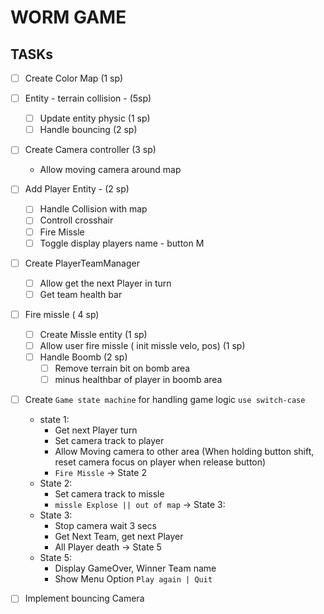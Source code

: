 # WORM GAME

## TASKs

- [ ] Create Color Map (1 sp)
- [ ] Entity - terrain collision - (5sp)
    + [ ] Update entity physic (1 sp)
    + [ ] Handle bouncing (2 sp)
- [ ] Create Camera controller (3 sp)
    + Allow moving camera around map
- [ ] Add Player Entity - (2 sp)
    + [ ] Handle Collision with map
    + [ ] Controll crosshair
    + [ ] Fire Missle
    + [ ] Toggle display players name - button M
- [ ] Create PlayerTeamManager
    + [ ] Allow get the next Player in turn
    + [ ] Get team health bar
- [ ] Fire missle ( 4 sp)
    + [ ] Create Missle entity (1 sp)
    + [ ] Allow user fire missle ( init missle velo, pos) (1 sp)
    + [ ] Handle Boomb (2 sp)
        + [ ] Remove terrain bit on bomb area
        + [ ] minus healthbar of player in boomb area

- [ ] Create `Game state machine` for handling game logic `use switch-case`
    + state 1:
        + Get next Player turn
        + Set camera track to player
        + Allow Moving camera to other area (When holding button shift, reset camera focus on player when release button)
        + `Fire Missle` -> State 2
    + State 2: 
        + Set camera track to missle
        + `missle Explose || out of map` -> State 3:
    + State 3:
        + Stop camera wait 3 secs
        + Get Next Team, get next Player
        + All Player death -> State 5
    + State 5:
        + Display GameOver, Winner Team name
        + Show Menu Option `Play again | Quit`
- [ ] Implement bouncing Camera

    
